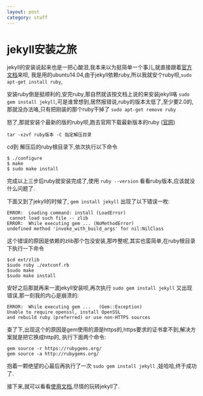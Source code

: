 ```yaml
---
layout: post
category: stuff
---
```


# jekyll安装之旅

jekyll的安装说起来也是一把心酸泪,我本来以为挺简单一个事儿,就直接跟着[官方文档](http://jekyllcn.com/docs/installation/)来呗, 我是用的ubuntu14.04,由于jekyll依赖ruby,所以我就安个ruby呗,`sudo apt-get install ruby`,

安装ruby倒是挺顺利的,安完ruby,那自然就该按文档上说的来安装jekyll咯 `sudo gem install jekyll`,可是谁曾想到,居然报错说,ruby的版本太低了,至少要2.0的, 那就没办法咯,只有把刚装的那个ruby干掉了 `sudo apt-get remove ruby`


怒了,那就安装个最新的版的ruby呗,跑去官网下载最新版本的ruby ([官网](http://www.ruby-lang.org/en/))

    tar -xzvf ruby版本 -C 指定解压目录

cd到 解压后的ruby根目录下,依次执行以下命令

    $ ./configure
    $ make
    $ sudo make install

完成以上三步后ruby就安装完成了,使用 `ruby --version` 看看ruby版本,应该就没什么问题了.

下面又到了jekyll的时候了, `gem install jekyll` 出现了以下错误一枚:

    ERROR:  Loading command: install (LoadError)
	 cannot load such file -- zlib
    ERROR:  While executing gem ... (NoMethodError)
    undefined method 'invoke_with_build_args' for nil:NilClass

这个错误的原因是依赖的zlib那个包没安装,那咋整呢,其实也蛮简单,在ruby根目录下执行一下命令

    $cd ext/zlib
    $sudo ruby ./extconf.rb
    $sudo make
    $sudo make install

安好之后那就再来一波jekyll安装呗,再次执行 `sudo gem install jekyll` 又出现错误,那一刻我的内心是崩溃的:

    ERROR:  While executing gem ...   (Gem::Exception)
    Unable to require openssl, install OpenSSL
    and rebuild ruby (preferred) or use non-HTTPS sources

查了下,出现这个的原因是gem使用的源是https的,https要求的证书拿不到,解决方案就是把它换成http的, 执行下面两个命令:

    gem source -r https://rubygems.org/
    gem source -a http://rubygems.org/

抱着一颗绝望的心最后再执行了一次 `sudo gem install jekyll` ,娃哈哈,终于成功了.

接下来,就可以看看[使用文档](http://jekyllcn.com/docs/quickstart/),尽情的玩转jekyll了.
